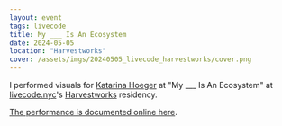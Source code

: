 ```yaml
---
layout: event
tags: livecode
title: My ___ Is An Ecosystem
date: 2024-05-05
location: "Harvestworks"
cover: /assets/imgs/20240505_livecode_harvestworks/cover.png
---
```


I performed visuals for [Katarina Hoeger](https://www.katarinahoeger.com) at "My ___ Is An Ecosystem" at [livecode.nyc](https://livecode.nyc)'s [Harvestworks](https://www.harvestworks.org) residency.

[The performance is documented online here](https://vimeo.com/989842860).